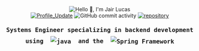 <div>
<!-- Greetings -->
<div align="center">
	<style>
		. {
			margin: 100px;
		}
	</style>
	<picture class="container">	
		<source media="(prefers-color-scheme: dark)" srcset="https://readme-typing-svg.herokuapp.com?font=Fira+Code&weight=500&pause=300&color=04BFBF&lineSpacing=10px&width=435&size=30&lines=Hello%F0%9F%91%8B%2C+I'm+Jair+Lucas">
  		<source media="(prefers-color-scheme: light)" srcset="https://readme-typing-svg.herokuapp.com?font=Fira+Code&weight=500&pause=300&color=025159&lineSpacing=10px&width=435&size=30&lines=Hello%F0%9F%91%8B%2C+I'm+Jair+Lucas">
  		<img alt="Hello 👋, I'm Jair Lucas">
	</picture>
</div>

<!-- Github Activity -->
<div align="center">
	<a href="https://github.com/jairlucasbe/jairlucasbe" target="_blank"><img alt="Profile_Update" src="https://img.shields.io/github/last-commit/jairlucasbe/jairlucasbe?style=for-the-badge&logo=github&logoWidth=30&labelColor=038C8C&color=04BFBF"></a>
	<img alt="GitHub commit activity" src="https://img.shields.io/github/commit-activity/w/jairlucasbe/jairlucasbe?style=for-the-badge&logo=github&logoWidth=30&labelColor=038C8C&color=04BFBF">
	<a href="https://github.com/jairlucasbe?tab=repositories" target="_blank"><img src="https://badges.pufler.dev/repos/jairlucasbe?style=for-the-badge&logo=github&logoWidth=30&labelColor=038C8C&color=04BFBF" alt="repository"/></a> 
</div>

<!-- Presentation -->
<div align="center">
  <style>
    @import url('https://fonts.googleapis.com/css2?family=Roboto+Mono:ital,wght@0,100..700;1,100..700&display=swap');
    .container {
      display: flex;
      justify-content: center;
      align-items: center;
      flex-direction: column;
    }
    .text {
      font-size: 16px;
      font-weight: 700;
      line-height: 30px;
      font-family: "Roboto Mono", monospace;
      display: flex;
      align-items: center;
    }
    .text img {
      vertical-align: middle;
    }
    .dark-mode-text {
      display: none;
    }
    .light-mode-text {
      display: inline;
    }
    @media (prefers-color-scheme: dark) {
      .dark-mode-text {
        display: inline;
		color: #04BFBF;
      }
      .light-mode-text {
        display: none;
		color: #025159;
      }
    }
  </style>
  <div class="container">
    <!-- dark mode -->
    <p class="text dark-mode-text">
      Systems Engineer specializing in backend development using&nbsp;
      <img src="https://img.shields.io/badge/java-ff0000?style=flat&logo=openjdk&logoColor=black&logoWidth=25" alt="java">
      &nbsp;and the &nbsp;  
      <img src="https://img.shields.io/badge/spring%20framework-708c30.svg?style=flat&logo=spring&logoColor=black&logoWidth=25" alt="Spring Framework">
    </p>
    <!-- light mode -->
    <p class="text light-mode-text">
      Systems Engineer specializing in backend development using&nbsp;
      <img src="https://img.shields.io/badge/java-ff0000?style=flat&logo=openjdk&logoColor=black&logoWidth=25" alt="java">
      &nbsp;and the&nbsp;  
      <img src="https://img.shields.io/badge/spring%20framework-708c30.svg?style=flat&logo=spring&logoColor=black&logoWidth=25" alt="Spring Framework">
    </p>
  </div>
</div>
</div>

